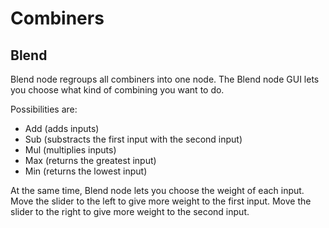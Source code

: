 # Combiners

## Blend

Blend node regroups all combiners into one node. The Blend node GUI lets you choose what kind of combining you want to do.

Possibilities are:
- Add (adds inputs)
- Sub (substracts the first input with the second input)
- Mul (multiplies inputs)
- Max (returns the greatest input)
- Min (returns the lowest input)

At the same time, Blend node lets you choose the weight of each input. 
Move the slider to the left to give more weight to the first input.
Move the slider to the right to give more weight to the second input.
